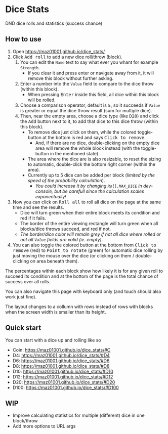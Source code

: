 # Dice Stats

DND dice rolls and statistics (success chance)

## How to use

1. Open <https://maz01001.github.io/dice_stats/>
2. Click <kbd>Add roll</kbd> to add a new dice roll/throw (block).
   1. You can edit the `Name` text to say what ever you whant for example `Strength`.
      - If you clear it and press enter or navigate away from it, it will remove this block without further asking.
   2. Enter a number into the `Value` field to compare to the dice throw (within this block).
      - When pressing <kbd>Enter</kbd> inside this field, all dice within this block will be rolled.
   3. Choose a comparison operator, default is &ge;, so it succeeds if `Value` is greater or equal the dice throw result (sum for multiple dice).
   4. Then, near the empty area, choose a dice type (like <kbd>D20</kbd>) and click the <kbd>Add</kbd> button next to it, to add that dice to this dice throw (within this block).
      - To remove dice just click on them, while the colored toggle-button at the bottom is red and says <kbd>Click to remove</kbd>.
        - And, if there are no dice, double-clicking on the empty dice area will remove the whole block instead (with the toggle-button in the mentioned state).
      - The area where the dice are is also resizable, to reset the sizing to automatic, double-click the bottom right corner (within the area).
      - Currently up to 5 dice can be added per block (_limited by the speed of the probability calculation_).
        - _You could increase it by changing `Roll.MAX_DICE` in dev-console, but be carefull since the calculation scales exponentually!_
3. Now you can click on <kbd>Roll all</kbd> to roll all dice on the page at the same time and see the results.
   - Dice will turn green when their entire block meets its condition and red if it fails.
   - The border of the entire viewing rectangle will turn green when all blocks/dice throws succeed, and red if not.
   - _The border/dice color will remain grey if not all dice where rolled or not all `Value` fields are valid (ie. empty)_.
4. You can also toggle the colored button at the bottom from <kbd>Click to remove</kbd> (red) to <kbd>Point to rotate</kbd> (green) for automatic dice rolling by just moving the mouse over the dice (or clicking on them / double-clicking on area beneath them).

The percentages within each block show how likely it is for any given roll to succeed its condition and at the bottom of the page is the total chance of success over all rolls.

You can also navigate this page with keyboard only (and touch should also work just fine).

The layout changes to a collumn with rows instead of rows with blocks when the screen width is smaller than its height.

## Quick start

You can start with a dice up and rolling like so

- Coin: <https://maz01001.github.io/dice_stats/#C>
- D4: <https://maz01001.github.io/dice_stats/#D4>
- D6: <https://maz01001.github.io/dice_stats/#D6>
- D8: <https://maz01001.github.io/dice_stats/#D8>
- D10: <https://maz01001.github.io/dice_stats/#D10>
- D12: <https://maz01001.github.io/dice_stats/#D12>
- D20: <https://maz01001.github.io/dice_stats/#D20>
- D100: <https://maz01001.github.io/dice_stats/#D100>

## WIP

- Improve calculating statistics for multiple (different) dice in one block/throw
- Add more options to URL args
